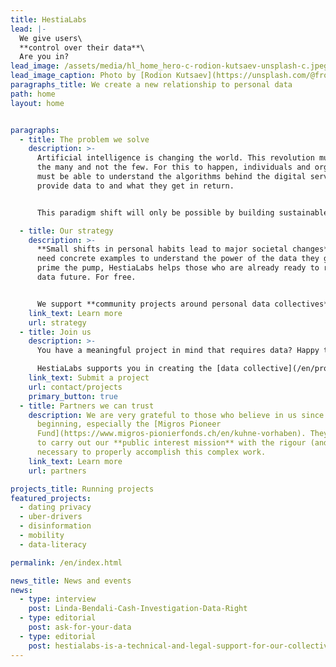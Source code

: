 ```yaml
---
title: HestiaLabs
lead: |-
  We give users\
  **control over their data**\
  Are you in?
lead_image: /assets/media/hl_home_hero-c-rodion-kutsaev-unsplash-c.jpeg
lead_image_caption: Photo by [Rodion Kutsaev](https://unsplash.com/@frostroomhead)
paragraphs_title: We create a new relationship to personal data
path: home
layout: home


paragraphs:
  - title: The problem we solve
    description: >-
      Artificial intelligence is changing the world. This revolution must benefit
      the many and not the few. For this to happen, individuals and organisations
      must be able to understand the algorithms behind the digital services they
      provide data to and what they get in return.


      This paradigm shift will only be possible by building sustainable and trusted bridges between the people willing to share their data for a specific purpose and those with the know-how to achieve these goals. This led us to the creation of what we call “[data collectives](/en/projects/)”.

  - title: Our strategy
    description: >-
      **Small shifts in personal habits lead to major societal changes**. People
      need concrete examples to understand the power of the data they generate. To
      prime the pump, HestiaLabs helps those who are already ready to reinvent our
      data future. For free.


      We support **community projects around personal data collectives**. We put our **skills** (technical, legal, advocacy) and **networks** at their disposal.
    link_text: Learn more
    url: strategy
  - title: Join us
    description: >-
      You have a meaningful project in mind that requires data? Happy to help!

      HestiaLabs supports you in creating the [data collective](/en/projects/) and the community of people willing to share their data for your project (the data sharers). **For free!**
    link_text: Submit a project
    url: contact/projects
    primary_button: true
  - title: Partners we can trust
    description: We are very grateful to those who believe in us since the
      beginning, especially the [Migros Pioneer
      Fund](https://www.migros-pionierfonds.ch/en/kuhne-vorhaben). They allow us
      to carry out our **public interest mission** with the rigour (and time!)
      necessary to properly accomplish this complex work.
    link_text: Learn more
    url: partners

projects_title: Running projects
featured_projects:
  - dating privacy
  - uber-drivers
  - disinformation
  - mobility
  - data-literacy

permalink: /en/index.html

news_title: News and events
news:
  - type: interview
    post: Linda-Bendali-Cash-Investigation-Data-Right
  - type: editorial
    post: ask-for-your-data
  - type: editorial
    post: hestialabs-is-a-technical-and-legal-support-for-our-collective-explains-jessica-pidoux
---
```


